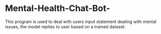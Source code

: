 # Mental-Health-Chat-Bot-
This program is used to deal with users input statement dealing with mental issues, the model replies to user based on a trained dataset.
